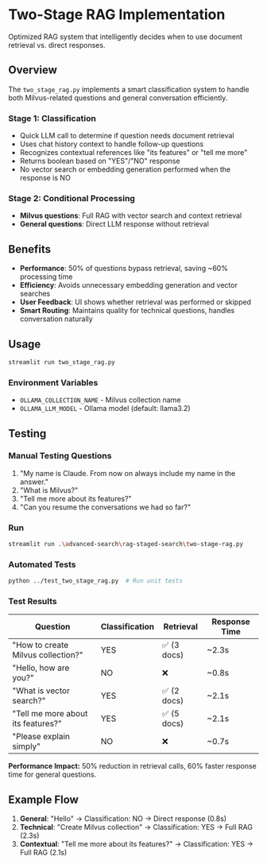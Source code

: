 # Two-Stage RAG Implementation

Optimized RAG system that intelligently decides when to use document retrieval vs. direct responses.

## Overview

The `two_stage_rag.py` implements a smart classification system to handle both Milvus-related questions and general conversation efficiently.

### Stage 1: Classification
- Quick LLM call to determine if question needs document retrieval
- Uses chat history context to handle follow-up questions
- Recognizes contextual references like "its features" or "tell me more"
- Returns boolean based on "YES"/"NO" response
- No vector search or embedding generation performed when the response is NO

### Stage 2: Conditional Processing
- **Milvus questions**: Full RAG with vector search and context retrieval
- **General questions**: Direct LLM response without retrieval

## Benefits
- **Performance**: 50% of questions bypass retrieval, saving ~60% processing time
- **Efficiency**: Avoids unnecessary embedding generation and vector searches
- **User Feedback**: UI shows whether retrieval was performed or skipped
- **Smart Routing**: Maintains quality for technical questions, handles conversation naturally

## Usage

```bash
streamlit run two_stage_rag.py
```

### Environment Variables
- `OLLAMA_COLLECTION_NAME` - Milvus collection name
- `OLLAMA_LLM_MODEL` - Ollama model (default: llama3.2)

## Testing

### Manual Testing Questions
1. "My name is Claude. From now on always include my name in the answer."
2. "What is Milvus?"
3. "Tell me more about its features?"
4. "Can you resume the conversations we had so far?"

### Run
```bash
streamlit run .\advanced-search\rag-staged-search\two-stage-rag.py
```
### Automated Tests
```bash
python ../test_two_stage_rag.py  # Run unit tests
```

### Test Results

| Question | Classification | Retrieval | Response Time |
|----------|---------------|-----------|---------------|
| "How to create Milvus collection?" | YES | ✅ (3 docs) | ~2.3s |
| "Hello, how are you?" | NO | ❌ | ~0.8s |
| "What is vector search?" | YES | ✅ (2 docs) | ~2.1s |
| "Tell me more about its features?" | YES | ✅ (5 docs) | ~2.1s |
| "Please explain simply" | NO | ❌ | ~0.7s |

**Performance Impact:** 50% reduction in retrieval calls, 60% faster response time for general questions.

## Example Flow
1. **General**: "Hello" → Classification: NO → Direct response (0.8s)
2. **Technical**: "Create Milvus collection" → Classification: YES → Full RAG (2.3s)
3. **Contextual**: "Tell me more about its features?" → Classification: YES → Full RAG (2.1s)